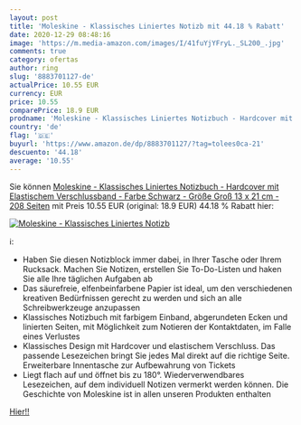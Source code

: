 ```yaml
---
layout: post
title: 'Moleskine - Klassisches Liniertes Notizb mit 44.18 % Rabatt'
date: 2020-12-29 08:48:16
image: 'https://m.media-amazon.com/images/I/41fuYjYFryL._SL200_.jpg'
comments: true
category: ofertas
author: ring
slug: '8883701127-de'
actualPrice: 10.55 EUR
currency: EUR
price: 10.55
comparePrice: 18.9 EUR
prodname: 'Moleskine - Klassisches Liniertes Notizbuch - Hardcover mit Elastischem Verschlussband - Farbe Schwarz - Größe Groß 13 x 21 cm - 208 Seiten'
country: 'de'
flag: '🇩🇪'
buyurl: 'https://www.amazon.de/dp/8883701127/?tag=tolees0ca-21'
descuento: '44.18'
average: '10.55'
---
```


Sie können [Moleskine - Klassisches Liniertes Notizbuch - Hardcover mit Elastischem Verschlussband - Farbe Schwarz - Größe Groß 13 x 21 cm - 208 Seiten](https://www.amazon.de/dp/8883701127/?tag=tolees0ca-21) mit Preis 10.55 EUR (original: 18.9 EUR) 44.18 % Rabatt hier:

[![Moleskine - Klassisches Liniertes Notizb](https://m.media-amazon.com/images/I/41fuYjYFryL._SL200_.jpg)](https://www.amazon.de/dp/8883701127/?tag=tolees0ca-21)

ℹ️:

- Haben Sie diesen Notizblock immer dabei, in Ihrer Tasche oder Ihrem Rucksack. Machen Sie Notizen, erstellen Sie To-Do-Listen und haken Sie alle Ihre täglichen Aufgaben ab
- Das säurefreie, elfenbeinfarbene Papier ist ideal, um den verschiedenen kreativen Bedürfnissen gerecht zu werden und sich an alle Schreibwerkzeuge anzupassen
- Klassisches Notizbuch mit farbigem Einband, abgerundeten Ecken und linierten Seiten, mit Möglichkeit zum Notieren der Kontaktdaten, im Falle eines Verlustes
- Klassisches Design mit Hardcover und elastischem Verschluss. Das passende Lesezeichen bringt Sie jedes Mal direkt auf die richtige Seite. Erweiterbare Innentasche zur Aufbewahrung von Tickets
- Liegt flach auf und öffnet bis zu 180°. Wiederverwendbares Lesezeichen, auf dem individuell Notizen vermerkt werden können. Die Geschichte von Moleskine ist in allen unseren Produkten enthalten

[Hier!!](https://www.amazon.de/dp/8883701127/?tag=tolees0ca-21)
